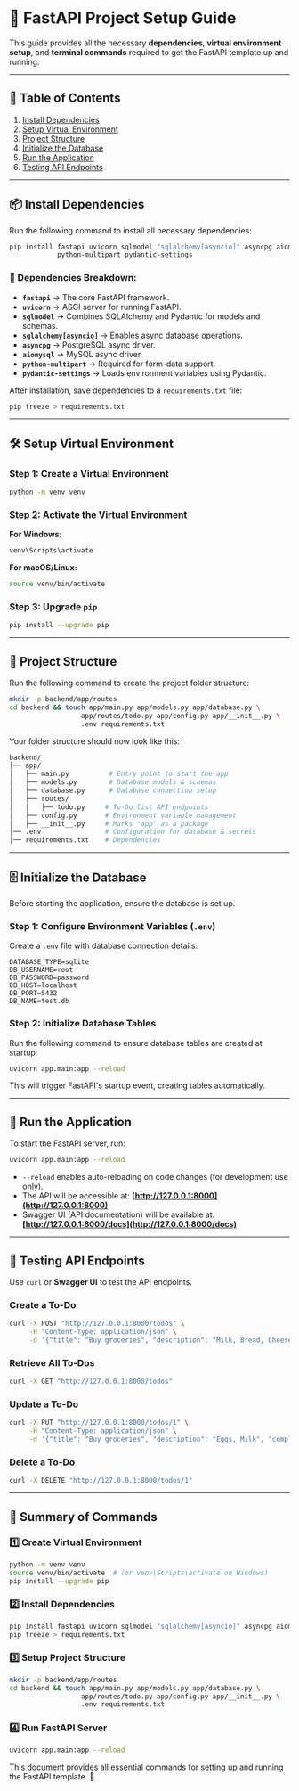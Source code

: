 # 🚀 FastAPI Project Setup Guide

This guide provides all the necessary **dependencies**, **virtual environment setup**, and **terminal commands** required to get the FastAPI template up and running.

---

## 📌 Table of Contents

1. [Install Dependencies](#install-dependencies)
2. [Setup Virtual Environment](#setup-virtual-environment)
3. [Project Structure](#project-structure)
4. [Initialize the Database](#initialize-the-database)
5. [Run the Application](#run-the-application)
6. [Testing API Endpoints](#testing-api-endpoints)

---

## 📦 Install Dependencies

Run the following command to install all necessary dependencies:

```bash
pip install fastapi uvicorn sqlmodel "sqlalchemy[asyncio]" asyncpg aiomysql \
            python-multipart pydantic-settings
```

### 📖 Dependencies Breakdown:

- **`fastapi`** → The core FastAPI framework.
- **`uvicorn`** → ASGI server for running FastAPI.
- **`sqlmodel`** → Combines SQLAlchemy and Pydantic for models and schemas.
- **`sqlalchemy[asyncio]`** → Enables async database operations.
- **`asyncpg`** → PostgreSQL async driver.
- **`aiomysql`** → MySQL async driver.
- **`python-multipart`** → Required for form-data support.
- **`pydantic-settings`** → Loads environment variables using Pydantic.

After installation, save dependencies to a `requirements.txt` file:

```bash
pip freeze > requirements.txt
```

---

## 🛠 Setup Virtual Environment

### Step 1: Create a Virtual Environment

```bash
python -m venv venv
```

### Step 2: Activate the Virtual Environment

**For Windows:**

```bash
venv\Scripts\activate
```

**For macOS/Linux:**

```bash
source venv/bin/activate
```

### Step 3: Upgrade `pip`

```bash
pip install --upgrade pip
```

---

## 📂 Project Structure

Run the following command to create the project folder structure:

```bash
mkdir -p backend/app/routes
cd backend && touch app/main.py app/models.py app/database.py \
                  app/routes/todo.py app/config.py app/__init__.py \
                  .env requirements.txt
```

Your folder structure should now look like this:

```bash
backend/
│── app/
│   ├── main.py          # Entry point to start the app
│   ├── models.py        # Database models & schemas
│   ├── database.py      # Database connection setup
│   ├── routes/
│   │   ├── todo.py     # To-Do list API endpoints
│   ├── config.py       # Environment variable management
│   ├── __init__.py     # Marks 'app' as a package
│── .env                # Configuration for database & secrets
│── requirements.txt    # Dependencies
```

---

## 🗄 Initialize the Database

Before starting the application, ensure the database is set up.

### Step 1: Configure Environment Variables (`.env`)

Create a `.env` file with database connection details:

```env
DATABASE_TYPE=sqlite
DB_USERNAME=root
DB_PASSWORD=password
DB_HOST=localhost
DB_PORT=5432
DB_NAME=test.db
```

### Step 2: Initialize Database Tables

Run the following command to ensure database tables are created at startup:

```bash
uvicorn app.main:app --reload
```

This will trigger FastAPI's startup event, creating tables automatically.

---

## 🚀 Run the Application

To start the FastAPI server, run:

```bash
uvicorn app.main:app --reload
```

- `--reload` enables auto-reloading on code changes (for development use only).
- The API will be accessible at: **[http://127.0.0.1:8000](http://127.0.0.1:8000)**
- Swagger UI (API documentation) will be available at: **[http://127.0.0.1:8000/docs](http://127.0.0.1:8000/docs)**

---

## 📌 Testing API Endpoints

Use `curl` or **Swagger UI** to test the API endpoints.

### **Create a To-Do**

```bash
curl -X POST "http://127.0.0.1:8000/todos" \
     -H "Content-Type: application/json" \
     -d '{"title": "Buy groceries", "description": "Milk, Bread, Cheese", "completed": false}'
```

### **Retrieve All To-Dos**

```bash
curl -X GET "http://127.0.0.1:8000/todos"
```

### **Update a To-Do**

```bash
curl -X PUT "http://127.0.0.1:8000/todos/1" \
     -H "Content-Type: application/json" \
     -d '{"title": "Buy groceries", "description": "Eggs, Milk", "completed": true}'
```

### **Delete a To-Do**

```bash
curl -X DELETE "http://127.0.0.1:8000/todos/1"
```

---

## 🎯 Summary of Commands

### **1️⃣ Create Virtual Environment**

```bash
python -m venv venv
source venv/bin/activate  # (or venv\Scripts\activate on Windows)
pip install --upgrade pip
```

### **2️⃣ Install Dependencies**

```bash
pip install fastapi uvicorn sqlmodel "sqlalchemy[asyncio]" asyncpg aiomysql python-multipart pydantic-settings
pip freeze > requirements.txt
```

### **3️⃣ Setup Project Structure**

```bash
mkdir -p backend/app/routes
cd backend && touch app/main.py app/models.py app/database.py \
                  app/routes/todo.py app/config.py app/__init__.py \
                  .env requirements.txt
```

### **4️⃣ Run FastAPI Server**

```bash
uvicorn app.main:app --reload
```

This document provides all essential commands for setting up and running the FastAPI template. 🚀
